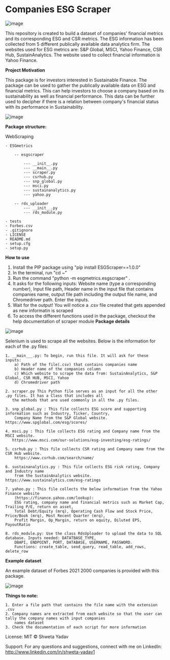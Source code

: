 # Companies ESG Scraper
![image](https://user-images.githubusercontent.com/86231288/131497638-3a32eceb-b610-455c-ac8e-6c11816fb856.png)



This repository is created to build a dataset of companies' financial metrics and its corresponding ESG and CSR metrics. The ESG information has been collected from 5 different publically available data analytics firm. The websites used for ESG metrics are: S&P Global, MSCI, Yahoo Finance, CSR Hub, SustainAnalytics. The website used to collect financial information is Yahoo Finance. 

**Project Motivation**

This package is for investors interested in Sustainable Finance. The package can be used to gather the publically available data on ESG and financial metrics. This can help investors to choose a company based on its sustainability as well as financial performance. This data can be further used to decipher if there is a relation between company's financial status with its performance in Sustainability. 

![image](https://user-images.githubusercontent.com/86231288/131498205-c524ef28-9964-44bd-aaca-e51898dc4b6c.png)

**Package structure:**

WebScraping 

    - ESGmetrics

        -- esgscraper

            --- __init__.py
            --- __main__.py
            --- scraper.py 
            --- csrhub.py
            --- snp_global.py
            --- msci.py
            --- sustainanalytics.py
            --- yahoo.py

        -- rds_uploader
            --- __init__.py
            --- rds_module.py
            
    - tests
    - Forbes.csv
    - .gitignore
    - LICENSE
    - README.md
    - setup.cfg
    - setup.py

**How to use**

1. Install the PIP package using "pip install ESGScraper==1.0.0"
2. In the terminal, run "cd ~"
3. Run the command "python -m esgmetrics.esgscraper" . 
4. It asks for the following inputs: Website name (type a corresponding number), Input file path, Header name in the input file that contains companies name, output file path including the output file name, and Chromedriver path. Enter the inputs.
5. Wait for the output! You will notice a .csv file created that gets appended as new informatin is scraped 
6. To access the different functions used in the package, checkout the help documentation of scraper module 
**Package details**

![image](https://user-images.githubusercontent.com/86231288/131498967-04673d9d-98f6-4a7d-bae2-aa6edff33e47.png)


Selenium is used to scrape all the websites. Below is the information for each of the .py files:

    1. __main___.py: To begin, run this file. It will ask for these inputs: 
        a) Path of the file(.csv) that contains companies name
        b) Header name of the companies column
        c) Which website to scrape the data from: SustainAnalytics, S&P Global, CSR HUB, MSCI, Yahoo
        d) Chromedriver path

    2. scraper.py This Python file serves as an input for all the other .py files. It has a Class that includes all
       the methods that are used commonly in all the .py files.

    3. snp_global.py : This file collects ESG score and supporting information such as Industry, Ticker, Country,
        Company Name from the S&P Global website. https://www.spglobal.com/esg/scores/

    4. msci.py : This file collects ESG rating and Company name from the MSCI website. 
       https://www.msci.com/our-solutions/esg-investing/esg-ratings/

    5. csrhub.py : This file collects CSR rating and Company name from the CSR Hub website.
        https://www.csrhub.com/search/name/

    6. sustainanalytics.py : This file collects ESG risk rating, Company and Industry name
        from the SustainAnalytics website. https://www.sustainalytics.com/esg-ratings

    7. yahoo.py : This file collects the below information from the Yahoo Finance website
        (https://finance.yahoo.com/lookup):
        ESG rating, company name and financial metrics such as Market Cap, Trailing P/E, return on asset, 
        Total Debt/Equity (mrq), Operating Cash Flow and Stock Price, Price/Book (mrq), Most Recent Quarter (mrq),
        Profit Margin, Op_Margin, return on equity, Diluted EPS, PayoutRatio

    8. rds_module.py: Use the class RdsUploader to upload the data to SQL database. Inputs needed: DATATBASE_TYPE, 
        DBAPI, ENDPOINT, PORT, DATABASE, USERNAME, PASSWORD. 
        Functions: create_table, send_query, read_table, add_rows, delete_row 

**Example dataset**

An example dataset of Forbes 2021 2000 companies is provided with this package.

![image](https://user-images.githubusercontent.com/86231288/131498320-e82e70a3-07c6-4088-986a-0b9695e9b81a.png)

**Things to note:**

    1. Enter a file path that contains the file name with the extension .csv
    2. Company names are extracted from each website so that the user can tally the company names with input companies
        names dataset 
    3. Check the documentation of each script for more information

License:
MIT © Shweta Yadav

Support:
For any questions and suggestions, connect with me on LinkedIn:  http://www.linkedin.com/in/shweta-yadav1
